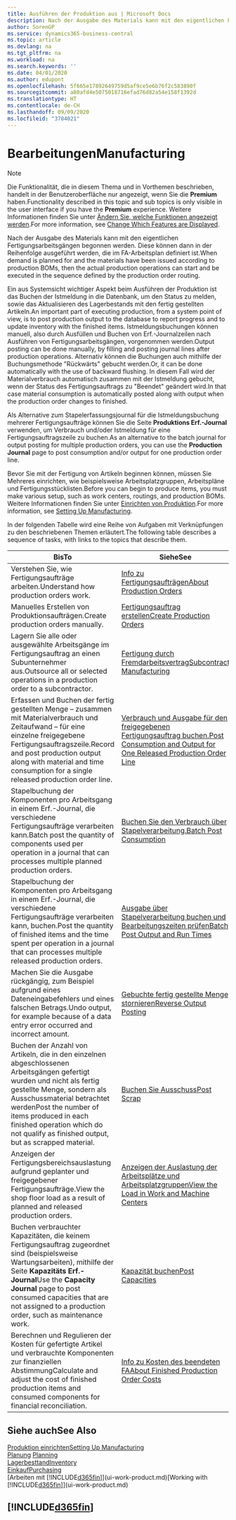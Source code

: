 ```yaml
---
title: Ausführen der Produktion aus | Microsoft Docs
description: Nach der Ausgabe des Materials kann mit den eigentlichen Fertigungsarbeitsgängen begonnen werden. Diese können dann in der Reihenfolge ausgeführt werden, die im FA-Arbeitsplan definiert ist.
author: SorenGP
ms.service: dynamics365-business-central
ms.topic: article
ms.devlang: na
ms.tgt_pltfrm: na
ms.workload: na
ms.search.keywords: ''
ms.date: 04/01/2020
ms.author: edupont
ms.openlocfilehash: 5f665e17892649759d5af9ce5e6b76f2c583890f
ms.sourcegitcommit: a80afd4e5075018716efad76d82a54e158f1392d
ms.translationtype: HT
ms.contentlocale: de-CH
ms.lasthandoff: 09/09/2020
ms.locfileid: "3784021"
---
```

# <a name="manufacturing"></a><span data-ttu-id="7fc40-103">Bearbeitungen</span><span class="sxs-lookup"><span data-stu-id="7fc40-103">Manufacturing</span></span>
> [!NOTE]
> <span data-ttu-id="7fc40-104">Die Funktionalität, die in diesem Thema und in Vorthemen beschrieben, handelt in der Benutzeroberfläche nur angezeigt, wenn Sie die **Premium** haben.</span><span class="sxs-lookup"><span data-stu-id="7fc40-104">Functionality described in this topic and sub topics is only visible in the user interface if you have the **Premium** experience.</span></span> <span data-ttu-id="7fc40-105">Weitere Informationen finden Sie unter [Ändern Sie, welche Funktionen angezeigt werden](ui-experiences.md).</span><span class="sxs-lookup"><span data-stu-id="7fc40-105">For more information, see [Change Which Features are Displayed](ui-experiences.md).</span></span>

<span data-ttu-id="7fc40-106">Nach der Ausgabe des Materials kann mit den eigentlichen Fertigungsarbeitsgängen begonnen werden. Diese können dann in der Reihenfolge ausgeführt werden, die im FA-Arbeitsplan definiert ist.</span><span class="sxs-lookup"><span data-stu-id="7fc40-106">When demand is planned for and the materials have been issued according to production BOMs, then the actual production operations can start and be executed in the sequence defined by the production order routing.</span></span>  

<span data-ttu-id="7fc40-107">Ein aus Systemsicht wichtiger Aspekt beim Ausführen der Produktion ist das Buchen der Istmeldung in die Datenbank, um den Status zu melden, sowie das Aktualisieren des Lagerbestands mit den fertig gestellten Artikeln.</span><span class="sxs-lookup"><span data-stu-id="7fc40-107">An important part of executing production, from a system point of view, is to post production output to the database to report progress and to update inventory with the finished items.</span></span> <span data-ttu-id="7fc40-108">Istmeldungsbuchungen können manuell, also durch Ausfüllen und Buchen von Erf.-Journalzeilen nach Ausführen von Fertigungsarbeitsgängen, vorgenommen werden.</span><span class="sxs-lookup"><span data-stu-id="7fc40-108">Output posting can be done manually, by filling and posting journal lines after production operations.</span></span> <span data-ttu-id="7fc40-109">Alternativ können die Buchungen auch mithilfe der Buchungsmethode "Rückwärts" gebucht werden.</span><span class="sxs-lookup"><span data-stu-id="7fc40-109">Or, it can be done automatically with the use of backward flushing.</span></span> <span data-ttu-id="7fc40-110">In diesem Fall wird der Materialverbrauch automatisch zusammen mit der Istmeldung gebucht, wenn der Status des Fertigungsauftrags zu "Beendet" geändert wird.</span><span class="sxs-lookup"><span data-stu-id="7fc40-110">In that case material consumption is automatically posted along with output when the production order changes to finished.</span></span>  

<span data-ttu-id="7fc40-111">Als Alternative zum Stapelerfassungsjournal für die Istmeldungsbuchung mehrerer Fertigungsaufträge können Sie die Seite **Produktions Erf.-Journal** verwenden, um Verbrauch und/oder Istmeldung für eine Fertigungsauftragszeile zu buchen.</span><span class="sxs-lookup"><span data-stu-id="7fc40-111">As an alternative to the batch journal for output posting for multiple production orders, you can use the **Production Journal** page to post consumption and/or output for one production order line.</span></span>

<span data-ttu-id="7fc40-112">Bevor Sie mit der Fertigung von Artikeln beginnen können, müssen Sie Mehreres einrichten, wie beispielsweise Arbeitsplatzgruppen, Arbeitspläne und Fertigungsstücklisten.</span><span class="sxs-lookup"><span data-stu-id="7fc40-112">Before you can begin to produce items, you must make various setup, such as work centers, routings, and production BOMs.</span></span> <span data-ttu-id="7fc40-113">Weitere Informationen finden Sie unter [Einrichten von Produktion](production-configure-production-processes.md).</span><span class="sxs-lookup"><span data-stu-id="7fc40-113">For more information, see [Setting Up Manufacturing](production-configure-production-processes.md).</span></span>

<span data-ttu-id="7fc40-114">In der folgenden Tabelle wird eine Reihe von Aufgaben mit Verknüpfungen zu den beschriebenen Themen erläutert.</span><span class="sxs-lookup"><span data-stu-id="7fc40-114">The following table describes a sequence of tasks, with links to the topics that describe them.</span></span>   

|<span data-ttu-id="7fc40-115">**Bis**</span><span class="sxs-lookup"><span data-stu-id="7fc40-115">**To**</span></span>|<span data-ttu-id="7fc40-116">**Siehe**</span><span class="sxs-lookup"><span data-stu-id="7fc40-116">**See**</span></span>|  
|------------|-------------|  
|<span data-ttu-id="7fc40-117">Verstehen Sie, wie Fertigungsaufträge arbeiten.</span><span class="sxs-lookup"><span data-stu-id="7fc40-117">Understand how production orders work.</span></span>|[<span data-ttu-id="7fc40-118">Info zu Fertigungsaufträgen</span><span class="sxs-lookup"><span data-stu-id="7fc40-118">About Production Orders</span></span>](production-about-production-orders.md)|
|<span data-ttu-id="7fc40-119">Manuelles Erstellen von Produktionsaufträgen.</span><span class="sxs-lookup"><span data-stu-id="7fc40-119">Create production orders manually.</span></span>|[<span data-ttu-id="7fc40-120">Fertigungsauftrag erstellen</span><span class="sxs-lookup"><span data-stu-id="7fc40-120">Create Production Orders</span></span>](production-how-to-create-production-orders.md)|
|<span data-ttu-id="7fc40-121">Lagern Sie alle oder ausgewählte Arbeitsgänge im Fertigungsauftrag an einen Subunternehmer aus.</span><span class="sxs-lookup"><span data-stu-id="7fc40-121">Outsource all or selected operations in a production order to a subcontractor.</span></span>|[<span data-ttu-id="7fc40-122">Fertigung durch Fremdarbeitsvertrag</span><span class="sxs-lookup"><span data-stu-id="7fc40-122">Subcontract Manufacturing</span></span>](production-how-to-subcontract-manufacturing.md)|
|<span data-ttu-id="7fc40-123">Erfassen und Buchen der fertig gestellten Menge – zusammen mit Materialverbrauch und Zeitaufwand – für eine einzelne freigegebene Fertigungsauftragszeile.</span><span class="sxs-lookup"><span data-stu-id="7fc40-123">Record and post production output along with material and time consumption for a single released production order line.</span></span>|[<span data-ttu-id="7fc40-124">Verbrauch und Ausgabe für den freigegebenen Fertigungsauftrag buchen.</span><span class="sxs-lookup"><span data-stu-id="7fc40-124">Post Consumption and Output for One Released Production Order Line</span></span>](production-how-to-register-consumption-and-output.md)|  
|<span data-ttu-id="7fc40-125">Stapelbuchung der Komponenten pro Arbeitsgang in einem Erf.-Journal, die verschiedene Fertigungsaufträge verarbeiten kann.</span><span class="sxs-lookup"><span data-stu-id="7fc40-125">Batch post the quantity of components used per operation in a journal that can processes multiple planned production orders.</span></span>|[<span data-ttu-id="7fc40-126">Buchen Sie den Verbrauch über Stapelverarbeitung.</span><span class="sxs-lookup"><span data-stu-id="7fc40-126">Batch Post Consumption</span></span>](production-how-to-post-consumption.md)|
|<span data-ttu-id="7fc40-127">Stapelbuchung der Komponenten pro Arbeitsgang in einem Erf.-Journal, die verschiedene Fertigungsaufträge verarbeiten kann, buchen.</span><span class="sxs-lookup"><span data-stu-id="7fc40-127">Post the quantity of finished items and the time spent per operation in a journal that can processes multiple released production orders.</span></span>|[<span data-ttu-id="7fc40-128">Ausgabe über Stapelverarbeitung buchen und Bearbeitungszeiten prüfen</span><span class="sxs-lookup"><span data-stu-id="7fc40-128">Batch Post Output and Run Times</span></span>](production-how-to-post-output-quantity.md)|
|<span data-ttu-id="7fc40-129">Machen Sie die Ausgabe rückgängig, zum Beispiel aufgrund eines Dateneingabefehlers und eines falschen Betrags.</span><span class="sxs-lookup"><span data-stu-id="7fc40-129">Undo output, for example because of a data entry error occurred and incorrect amount.</span></span>  |[<span data-ttu-id="7fc40-130">Gebuchte fertig gestellte Menge stornieren</span><span class="sxs-lookup"><span data-stu-id="7fc40-130">Reverse Output Posting</span></span>](production-how-to-reverse-output-posting.md)|  
|<span data-ttu-id="7fc40-131">Buchen der Anzahl von Artikeln, die in den einzelnen abgeschlossenen Arbeitsgängen gefertigt wurden und nicht als fertig gestellte Menge, sondern als Ausschussmaterial betrachtet werden</span><span class="sxs-lookup"><span data-stu-id="7fc40-131">Post the number of items produced in each finished operation which do not qualify as finished output, but as scrapped material.</span></span>|[<span data-ttu-id="7fc40-132">Buchen Sie Ausschuss</span><span class="sxs-lookup"><span data-stu-id="7fc40-132">Post Scrap</span></span>](production-how-to-post-scrap.md)|
|<span data-ttu-id="7fc40-133">Anzeigen der Fertigungsbereichsauslastung aufgrund geplanter und freigegebener Fertigungsaufträge.</span><span class="sxs-lookup"><span data-stu-id="7fc40-133">View the shop floor load as a result of planned and released production orders.</span></span>|[<span data-ttu-id="7fc40-134">Anzeigen der Auslastung der Arbeitsplätze und Arbeitsplatzgruppen</span><span class="sxs-lookup"><span data-stu-id="7fc40-134">View the Load in Work and Machine Centers</span></span>](production-how-to-view-the-load-on-work-centers.md)|      
|<span data-ttu-id="7fc40-135">Buchen verbrauchter Kapazitäten, die keinem Fertigungsauftrag zugeordnet sind (beispielsweise Wartungsarbeiten), mithilfe der Seite **Kapazitäts Erf.-Journal**</span><span class="sxs-lookup"><span data-stu-id="7fc40-135">Use the **Capacity Journal** page to post consumed capacities that are not assigned to a production order, such as maintenance work.</span></span>|[<span data-ttu-id="7fc40-136">Kapazität buchen</span><span class="sxs-lookup"><span data-stu-id="7fc40-136">Post Capacities</span></span>](production-how-to-post-capacities.md)|  
|<span data-ttu-id="7fc40-137">Berechnen und Regulieren der Kosten für gefertigte Artikel und verbrauchte Komponenten zur finanziellen Abstimmung</span><span class="sxs-lookup"><span data-stu-id="7fc40-137">Calculate and adjust the cost of finished production items and consumed components for financial reconciliation.</span></span>|[<span data-ttu-id="7fc40-138">Info zu Kosten des beendeten FA</span><span class="sxs-lookup"><span data-stu-id="7fc40-138">About Finished Production Order Costs</span></span>](finance-about-finished-production-order-costs.md)|  

## <a name="see-also"></a><span data-ttu-id="7fc40-139">Siehe auch</span><span class="sxs-lookup"><span data-stu-id="7fc40-139">See Also</span></span>  
[<span data-ttu-id="7fc40-140">Produktion einrichten</span><span class="sxs-lookup"><span data-stu-id="7fc40-140">Setting Up Manufacturing</span></span>](production-configure-production-processes.md)  
<span data-ttu-id="7fc40-141">[Planung](production-planning.md)    </span><span class="sxs-lookup"><span data-stu-id="7fc40-141">[Planning](production-planning.md)    </span></span>  
[<span data-ttu-id="7fc40-142">Lagerbesttand</span><span class="sxs-lookup"><span data-stu-id="7fc40-142">Inventory</span></span>](inventory-manage-inventory.md)  
[<span data-ttu-id="7fc40-143">Einkauf</span><span class="sxs-lookup"><span data-stu-id="7fc40-143">Purchasing</span></span>](purchasing-manage-purchasing.md)  
<span data-ttu-id="7fc40-144">[Arbeiten mit [!INCLUDE[d365fin](includes/d365fin_md.md)]](ui-work-product.md)</span><span class="sxs-lookup"><span data-stu-id="7fc40-144">[Working with [!INCLUDE[d365fin](includes/d365fin_md.md)]](ui-work-product.md)</span></span>

## [!INCLUDE[d365fin](includes/free_trial_md.md)]  
